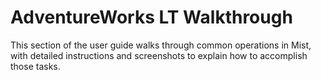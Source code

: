 # AdventureWorks LT Walkthrough

This section of the user guide walks through common operations in Mist, with detailed instructions and screenshots to explain how to accomplish those tasks.
